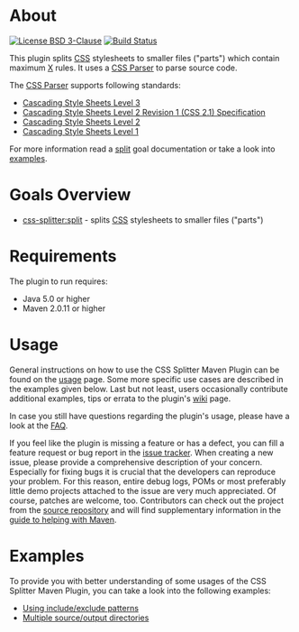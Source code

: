 # About
[![License BSD 3-Clause](https://img.shields.io/badge/license-BSD%203--Clause-blue.svg)](http://css-splitter-maven-plugin.projects.gabrys.biz/license.txt)
[![Build Status](https://travis-ci.org/gabrysbiz/css-splitter-maven-plugin.svg?branch=develop)](https://travis-ci.org/gabrysbiz/css-splitter-maven-plugin)

This plugin splits [CSS](http://www.w3.org/Style/CSS/) stylesheets to smaller files ("parts") which contain maximum [X](http://css-splitter-maven-plugin.projects.gabrys.biz/LATEST/split-mojo.html#maxRules) rules. It uses a [CSS Parser](http://cssparser.sourceforge.net/) to parse source code.

The [CSS Parser](http://cssparser.sourceforge.net/) supports following standards:
* [Cascading Style Sheets Level 3](https://www.w3.org/Style/CSS/)
* [Cascading Style Sheets Level 2 Revision 1 (CSS 2.1) Specification](https://www.w3.org/TR/CSS2/)
* [Cascading Style Sheets Level 2](https://www.w3.org/TR/2008/REC-CSS2-20080411/)
* [Cascading Style Sheets Level 1](https://www.w3.org/TR/CSS1/)


For more information read a [split](http://css-splitter-maven-plugin.projects.gabrys.biz/LATEST/split-mojo.html) goal documentation or take a look into [examples](#examples).

# Goals Overview
* [css-splitter:split](http://css-splitter-maven-plugin.projects.gabrys.biz/LATEST/split-mojo.html) - splits [CSS](http://www.w3.org/Style/CSS/) stylesheets to smaller files ("parts")

# Requirements
The plugin to run requires:
* Java 5.0 or higher
* Maven 2.0.11 or higher

# Usage
General instructions on how to use the CSS Splitter Maven Plugin can be found on the [usage](http://css-splitter-maven-plugin.projects.gabrys.biz/LATEST/usage.html) page. Some more specific use cases are described in the examples given below. Last but not least, users occasionally contribute additional examples, tips or errata to the plugin's [wiki](https://github.com/gabrysbiz/css-splitter-maven-plugin/wiki) page.

In case you still have questions regarding the plugin's usage, please have a look at the [FAQ](http://css-splitter-maven-plugin.projects.gabrys.biz/LATEST/faq.html).

If you feel like the plugin is missing a feature or has a defect, you can fill a feature request or bug report in the [issue tracker](http://css-splitter-maven-plugin.projects.gabrys.biz/LATEST/issue-tracking.html). When creating a new issue, please provide a comprehensive description of your concern. Especially for fixing bugs it is crucial that the developers can reproduce your problem. For this reason, entire debug logs, POMs or most preferably little demo projects attached to the issue are very much appreciated. Of course, patches are welcome, too. Contributors can check out the project from the [source repository](http://css-splitter-maven-plugin.projects.gabrys.biz/LATEST/source-repository.html) and will find supplementary information in the [guide to helping with Maven](http://maven.apache.org/guides/development/guide-helping.html).

# Examples
To provide you with better understanding of some usages of the CSS Splitter Maven Plugin, you can take a look into the following examples:
* [Using include/exclude patterns](http://css-splitter-maven-plugin.projects.gabrys.biz/LATEST/examples/patterns.html)
* [Multiple source/output directories](http://css-splitter-maven-plugin.projects.gabrys.biz/LATEST/examples/multiple-directories.html)
